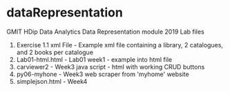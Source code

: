# dataRepresentation
GMIT HDip Data Analytics Data Representation module 2019 
Lab files

1. Exercise 1.1 xml File  -  Example xml file containing a library, 2 catalogues, and 2 books per catalogue
2. Lab01-html.html - Lab01 week1 - example into html file
3. carviewer2 - Week3 java script - html with working CRUD buttons
4. py06-myhone - Week3 web scraper from 'myhome' website
5. simplejson.html - Week4 
